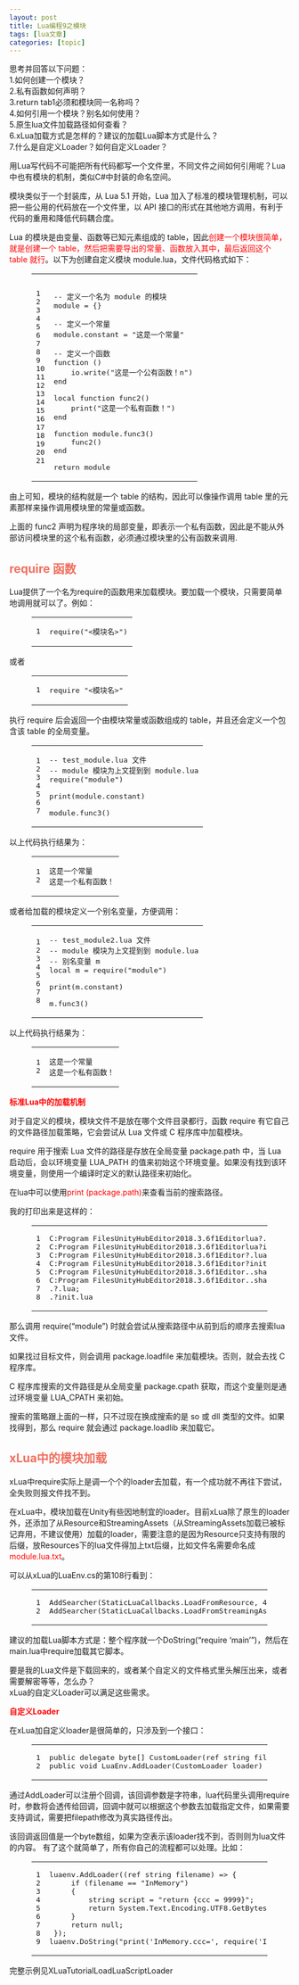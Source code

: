 ```yaml
---
layout: post
title: Lua编程9之模块 
tags: [lua文章]
categories: [topic]
---
```

<p>思考并回答以下问题：<br/>1.如何创建一个模块？<br/>2.私有函数如何声明？<br/>3.return tab1必须和模块同一名称吗？<br/>4.如何引用一个模块？别名如何使用？<br/>5.原生lua文件加载路径如何查看？<br/>6.xLua加载方式是怎样的？建议的加载Lua脚本方式是什么？<br/>7.什么是自定义Loader？如何自定义Loader？</p>

<p>用Lua写代码不可能把所有代码都写一个文件里，不同文件之间如何引用呢？Lua中也有模块的机制，类似C#中封装的命名空间。</p>
<p>模块类似于一个封装库，从 Lua 5.1 开始，Lua 加入了标准的模块管理机制，可以把一些公用的代码放在一个文件里，以 API 接口的形式在其他地方调用，有利于代码的重用和降低代码耦合度。</p>
<p>Lua 的模块是由变量、函数等已知元素组成的 table，因此<span style="color:red">创建一个模块很简单，就是创建一个 table，然后把需要导出的常量、函数放入其中，最后返回这个 table 就行</span>。以下为创建自定义模块 module.lua，文件代码格式如下：<br/></p><figure class="highlight lua"><table><tbody><tr><td class="gutter"><pre><span class="line">1</span><br/><span class="line">2</span><br/><span class="line">3</span><br/><span class="line">4</span><br/><span class="line">5</span><br/><span class="line">6</span><br/><span class="line">7</span><br/><span class="line">8</span><br/><span class="line">9</span><br/><span class="line">10</span><br/><span class="line">11</span><br/><span class="line">12</span><br/><span class="line">13</span><br/><span class="line">14</span><br/><span class="line">15</span><br/><span class="line">16</span><br/><span class="line">17</span><br/><span class="line">18</span><br/><span class="line">19</span><br/><span class="line">20</span><br/><span class="line">21</span><br/></pre></td><td class="code"><pre><span class="line"></span><br/><span class="line"><span class="comment">-- 定义一个名为 module 的模块</span></span><br/><span class="line">module = {}</span><br/><span class="line"></span><br/><span class="line"><span class="comment">-- 定义一个常量</span></span><br/><span class="line">module.constant = <span class="string">&#34;这是一个常量&#34;</span></span><br/><span class="line"></span><br/><span class="line"><span class="comment">-- 定义一个函数</span></span><br/><span class="line"><span class="function"><span class="keyword">function</span> <span class="params">()</span></span></span><br/><span class="line">    <span class="built_in">io</span>.<span class="built_in">write</span>(<span class="string">&#34;这是一个公有函数！n&#34;</span>)</span><br/><span class="line"><span class="keyword">end</span></span><br/><span class="line"></span><br/><span class="line"><span class="keyword">local</span> <span class="function"><span class="keyword">function</span> <span class="title">func2</span><span class="params">()</span></span></span><br/><span class="line">    <span class="built_in">print</span>(<span class="string">&#34;这是一个私有函数！&#34;</span>)</span><br/><span class="line"><span class="keyword">end</span></span><br/><span class="line"></span><br/><span class="line"><span class="function"><span class="keyword">function</span> <span class="title">module.func3</span><span class="params">()</span></span></span><br/><span class="line">    func2()</span><br/><span class="line"><span class="keyword">end</span></span><br/><span class="line"></span><br/><span class="line"><span class="keyword">return</span> module</span><br/></pre></td></tr></tbody></table></figure><p></p>
<p>由上可知，模块的结构就是一个 table 的结构，因此可以像操作调用 table 里的元素那样来操作调用模块里的常量或函数。</p>
<p>上面的 func2 声明为程序块的局部变量，即表示一个私有函数，因此是不能从外部访问模块里的这个私有函数，必须通过模块里的公有函数来调用.</p>
<h2 id="require-函数"><a href="#require-函数" class="headerlink" title="require 函数"></a><span style="color:#EF7060;">require 函数</span></h2><p>Lua提供了一个名为require的函数用来加载模块。要加载一个模块，只需要简单地调用就可以了。例如：<br/></p><figure class="highlight lua"><table><tbody><tr><td class="gutter"><pre><span class="line">1</span><br/></pre></td><td class="code"><pre><span class="line"><span class="built_in">require</span>(<span class="string">&#34;&lt;模块名&gt;&#34;</span>)</span><br/></pre></td></tr></tbody></table></figure><p></p>
<p>或者<br/></p><figure class="highlight lua"><table><tbody><tr><td class="gutter"><pre><span class="line">1</span><br/></pre></td><td class="code"><pre><span class="line"><span class="built_in">require</span> <span class="string">&#34;&lt;模块名&gt;&#34;</span></span><br/></pre></td></tr></tbody></table></figure><p></p>
<p>执行 require 后会返回一个由模块常量或函数组成的 table，并且还会定义一个包含该 table 的全局变量。<br/></p><figure class="highlight lua"><table><tbody><tr><td class="gutter"><pre><span class="line">1</span><br/><span class="line">2</span><br/><span class="line">3</span><br/><span class="line">4</span><br/><span class="line">5</span><br/><span class="line">6</span><br/><span class="line">7</span><br/></pre></td><td class="code"><pre><span class="line"><span class="comment">-- test_module.lua 文件</span></span><br/><span class="line"><span class="comment">-- module 模块为上文提到到 module.lua</span></span><br/><span class="line"><span class="built_in">require</span>(<span class="string">&#34;module&#34;</span>)</span><br/><span class="line"></span><br/><span class="line"><span class="built_in">print</span>(module.constant)</span><br/><span class="line"></span><br/><span class="line">module.func3()</span><br/></pre></td></tr></tbody></table></figure><p></p>
<p>以上代码执行结果为：<br/></p><figure class="highlight plain"><table><tbody><tr><td class="gutter"><pre><span class="line">1</span><br/><span class="line">2</span><br/></pre></td><td class="code"><pre><span class="line">这是一个常量</span><br/><span class="line">这是一个私有函数！</span><br/></pre></td></tr></tbody></table></figure><p></p>
<p>或者给加载的模块定义一个别名变量，方便调用：<br/></p><figure class="highlight lua"><table><tbody><tr><td class="gutter"><pre><span class="line">1</span><br/><span class="line">2</span><br/><span class="line">3</span><br/><span class="line">4</span><br/><span class="line">5</span><br/><span class="line">6</span><br/><span class="line">7</span><br/><span class="line">8</span><br/></pre></td><td class="code"><pre><span class="line"><span class="comment">-- test_module2.lua 文件</span></span><br/><span class="line"><span class="comment">-- module 模块为上文提到到 module.lua</span></span><br/><span class="line"><span class="comment">-- 别名变量 m</span></span><br/><span class="line"><span class="keyword">local</span> m = <span class="built_in">require</span>(<span class="string">&#34;module&#34;</span>)</span><br/><span class="line"></span><br/><span class="line"><span class="built_in">print</span>(m.constant)</span><br/><span class="line"></span><br/><span class="line">m.func3()</span><br/></pre></td></tr></tbody></table></figure><p></p>
<p>以上代码执行结果为：<br/></p><figure class="highlight plain"><table><tbody><tr><td class="gutter"><pre><span class="line">1</span><br/><span class="line">2</span><br/></pre></td><td class="code"><pre><span class="line">这是一个常量</span><br/><span class="line">这是一个私有函数！</span><br/></pre></td></tr></tbody></table></figure><p></p>
<p><strong> <span style="color:red">标准Lua中的加载机制</span> </strong></p>
<p>对于自定义的模块，模块文件不是放在哪个文件目录都行，函数 require 有它自己的文件路径加载策略，它会尝试从 Lua 文件或 C 程序库中加载模块。</p>
<p>require 用于搜索 Lua 文件的路径是存放在全局变量 package.path 中，当 Lua 启动后，会以环境变量 LUA_PATH 的值来初始这个环境变量。如果没有找到该环境变量，则使用一个编译时定义的默认路径来初始化。</p>
<p>在lua中可以使用<span style="color:red">print (package.path)</span>来查看当前的搜索路径。</p>
<p>我的打印出来是这样的：<br/></p><figure class="highlight lua"><table><tbody><tr><td class="gutter"><pre><span class="line">1</span><br/><span class="line">2</span><br/><span class="line">3</span><br/><span class="line">4</span><br/><span class="line">5</span><br/><span class="line">6</span><br/><span class="line">7</span><br/><span class="line">8</span><br/></pre></td><td class="code"><pre><span class="line">C:Program FilesUnityHubEditor<span class="number">2018.3</span><span class="number">.6</span>f1Editorlua?.lua;</span><br/><span class="line">C:Program FilesUnityHubEditor<span class="number">2018.3</span><span class="number">.6</span>f1Editorlua?init.lua;</span><br/><span class="line">C:Program FilesUnityHubEditor<span class="number">2018.3</span><span class="number">.6</span>f1Editor?.lua;</span><br/><span class="line">C:Program FilesUnityHubEditor<span class="number">2018.3</span><span class="number">.6</span>f1Editor?init.lua;</span><br/><span class="line">C:Program FilesUnityHubEditor<span class="number">2018.3</span><span class="number">.6</span>f1Editor..sharelua<span class="number">5.3</span>?.lua;</span><br/><span class="line">C:Program FilesUnityHubEditor<span class="number">2018.3</span><span class="number">.6</span>f1Editor..sharelua<span class="number">5.3</span>?init.lua;</span><br/><span class="line">.?.lua;</span><br/><span class="line">.?init.lua</span><br/></pre></td></tr></tbody></table></figure><p></p>
<p>那么调用 require(“module”) 时就会尝试从搜索路径中从前到后的顺序去搜索lua文件。</p>
<p>如果找过目标文件，则会调用 package.loadfile 来加载模块。否则，就会去找 C 程序库。</p>
<p>C 程序库搜索的文件路径是从全局变量 package.cpath 获取，而这个变量则是通过环境变量 LUA_CPATH 来初始。</p>
<p>搜索的策略跟上面的一样，只不过现在换成搜索的是 so 或 dll 类型的文件。如果找得到，那么 require 就会通过 package.loadlib 来加载它。</p>
<h2 id="xLua中的模块加载"><a href="#xLua中的模块加载" class="headerlink" title="xLua中的模块加载"></a><span style="color:#EF7060;">xLua中的模块加载</span></h2><p>xLua中require实际上是调一个个的loader去加载，有一个成功就不再往下尝试，全失败则报文件找不到。</p>
<p>在xLua中，模块加载在Unity有些因地制宜的loader。目前xLua除了原生的loader外，还添加了从Resource和StreamingAssets（从StreamingAssets加载已被标记弃用，不建议使用）加载的loader，需要注意的是因为Resource只支持有限的后缀，放Resources下的lua文件得加上txt后缀，比如文件名需要命名成<span style="color:red">module.lua.txt</span>。</p>
<p>可以从xLua的LuaEnv.cs的第108行看到：<br/></p><figure class="highlight lua"><table><tbody><tr><td class="gutter"><pre><span class="line">1</span><br/><span class="line">2</span><br/></pre></td><td class="code"><pre><span class="line">AddSearcher(StaticLuaCallbacks.LoadFromResource, <span class="number">4</span>);</span><br/><span class="line">AddSearcher(StaticLuaCallbacks.LoadFromStreamingAssetsPath, <span class="number">-1</span>);</span><br/></pre></td></tr></tbody></table></figure><p></p>
<p>建议的加载Lua脚本方式是：整个程序就一个DoString(“require ‘main’”)，然后在main.lua中require加载其它脚本。</p>
<p>要是我的Lua文件是下载回来的，或者某个自定义的文件格式里头解压出来，或者需要解密等等，怎么办？<br/>xLua的自定义Loader可以满足这些需求。</p>
<p><strong> <span style="color:red">自定义Loader</span> </strong></p>
<p>在xLua加自定义loader是很简单的，只涉及到一个接口：<br/></p><figure class="highlight lua"><table><tbody><tr><td class="gutter"><pre><span class="line">1</span><br/><span class="line">2</span><br/></pre></td><td class="code"><pre><span class="line">public delegate <span class="built_in">byte</span>[] CustomLoader(ref <span class="built_in">string</span> filepath);</span><br/><span class="line">public void LuaEnv.AddLoader(CustomLoader loader)</span><br/></pre></td></tr></tbody></table></figure><p></p>
<p>通过AddLoader可以注册个回调，该回调参数是字符串，lua代码里头调用require时，参数将会透传给回调，回调中就可以根据这个参数去加载指定文件，如果需要支持调试，需要把filepath修改为真实路径传出。</p>
<p>该回调返回值是一个byte数组，如果为空表示该loader找不到，否则则为lua文件的内容。 有了这个就简单了，所有你自己的流程都可以处理。比如：<br/></p><figure class="highlight lua"><table><tbody><tr><td class="gutter"><pre><span class="line">1</span><br/><span class="line">2</span><br/><span class="line">3</span><br/><span class="line">4</span><br/><span class="line">5</span><br/><span class="line">6</span><br/><span class="line">7</span><br/><span class="line">8</span><br/><span class="line">9</span><br/></pre></td><td class="code"><pre><span class="line">luaenv.AddLoader((ref <span class="built_in">string</span> filename) =&gt; {</span><br/><span class="line">     <span class="keyword">if</span> (filename == <span class="string">&#34;InMemory&#34;</span>)</span><br/><span class="line">     {</span><br/><span class="line">         <span class="built_in">string</span> script = <span class="string">&#34;return {ccc = 9999}&#34;</span>;</span><br/><span class="line">         <span class="keyword">return</span> System.Text.Encoding.UTF8.GetBytes(script);</span><br/><span class="line">     }</span><br/><span class="line">     <span class="keyword">return</span> null;</span><br/><span class="line"> });</span><br/><span class="line">luaenv.DoString(<span class="string">&#34;print(&#39;InMemory.ccc=&#39;, require(&#39;InMemory&#39;).ccc)&#34;</span>);</span><br/></pre></td></tr></tbody></table></figure><p></p>
<p>完整示例见XLuaTutorialLoadLuaScriptLoader</p>